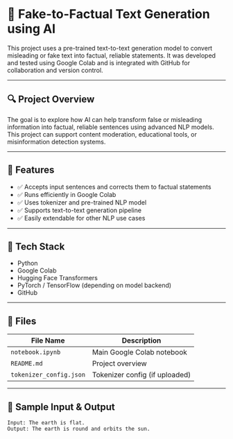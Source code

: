 # 🧠 Fake-to-Factual Text Generation using AI

This project uses a pre-trained text-to-text generation model to convert misleading or fake text into factual, reliable statements. It was developed and tested using Google Colab and is integrated with GitHub for collaboration and version control.

---

## 🔍 Project Overview

The goal is to explore how AI can help transform false or misleading information into factual, reliable sentences using advanced NLP models. This project can support content moderation, educational tools, or misinformation detection systems.

---

## 🚀 Features

- ✅ Accepts input sentences and corrects them to factual statements
- ✅ Runs efficiently in Google Colab
- ✅ Uses tokenizer and pre-trained NLP model
- ✅ Supports text-to-text generation pipeline
- ✅ Easily extendable for other NLP use cases

---

## 🧰 Tech Stack

- Python
- Google Colab
- Hugging Face Transformers
- PyTorch / TensorFlow (depending on model backend)
- GitHub

---

## 📂 Files

| File Name               | Description                         |
|------------------------|-------------------------------------|
| `notebook.ipynb`       | Main Google Colab notebook          |
| `README.md`            | Project overview                    |
| `tokenizer_config.json`| Tokenizer config (if uploaded)      |

---

## 🧪 Sample Input & Output

```plaintext
Input: The earth is flat.
Output: The earth is round and orbits the sun.
